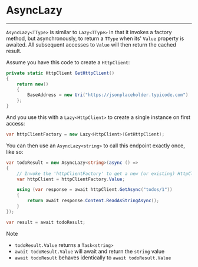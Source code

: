 # AsyncLazy
---

`AsyncLazy<TType>` is similar to `Lazy<TType>` in that it invokes a factory method, but asynchronously, to return a `TType` when its' `Value` property is awaited. All subsequent accesses to `Value` will then return the cached result.

Assume you have this code to create a `HttpClient`:

```csharp
private static HttpClient GetHttpClient()
{
    return new()
    {
        BaseAddress = new Uri("https://jsonplaceholder.typicode.com")
    };
}
```

And you use this with a  `Lazy<HttpClient>` to create a single instance on first access:

```csharp
var httpClientFactory = new Lazy<HttpClient>(GetHttpClient);
```

You can then use an `AsyncLazy<string>` to call this endpoint exactly once, like so:

```csharp
var todoResult = new AsyncLazy<string>(async () =>
{
    // Invoke the 'httpClientFactory' to get a new (or existing) HttpClient instance.
    var httpClient = httpClientFactory.Value;

    using (var response = await httpClient.GetAsync("todos/1"))
    {
        return await response.Content.ReadAsStringAsync();
    }
});

var result = await todoResult;
```

> [!NOTE]
> * `todoResult.Value` returns a `Task<string>`
> * `await todoResult.Value` will await and return the `string` value
> * `await todoResult` behaves identically to `await todoResult.Value`